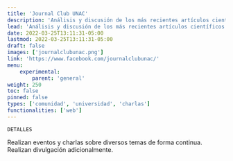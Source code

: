 ```yaml
---
title: 'Journal Club UNAC'
description: 'Análisis y discusión de los más recientes artículos científicos en los más destacados campos de carreras STEM.'
lead: 'Análisis y discusión de los más recientes artículos científicos en los más destacados campos de carreras STEM.'
date: 2022-03-25T13:11:31-05:00
lastmod: 2022-03-25T13:11:31-05:00
draft: false
images: ['journalclubunac.png']
link: 'https://www.facebook.com/journalclubunac/'
menu:
    experimental:
        parent: 'general'
weight: 250
toc: false
pinned: false
types: ['comunidad', 'universidad', 'charlas']
functionalities: ['web']
---
```


```text
DETALLES
```

Realizan eventos y charlas sobre diversos temas de forma continua. Realizan divulgación adicionalmente.
